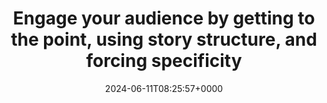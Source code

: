 ---
title: Engage your audience by getting to the point, using story structure, and forcing specificity
slug: 20240611T082557
date: 2024-06-11T08:25:57+0000
params:
  url: https://iandanielstewart.com/2024/06/09/engage-your-audience-by-getting-to-the-point-using-story-structure-and-forcing-specificity/
tags:
- speaking
- writing
---